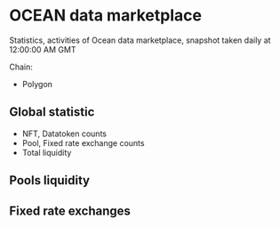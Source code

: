# OCEAN data marketplace 
Statistics, activities of Ocean data marketplace, snapshot taken daily at 12:00:00 AM GMT

Chain:
- Polygon


## Global statistic
- NFT, Datatoken counts
- Pool, Fixed rate exchange counts
- Total liquidity

## Pools liquidity

## Fixed rate exchanges 